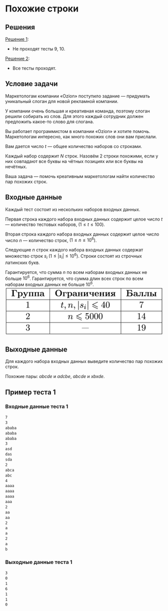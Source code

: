 # Похожие строки

## Решения

[Решение 1](./task31/):

- Не проходят тесты 9, 10.

[Решение 2](./task32/):

- Все тесты проходят.

## Условие задачи

Маркетологам компании «Ozion» поступило задание — придумать уникальный слоган для новой рекламной компании.

У компании очень большая и креативная команда, поэтому слоган решили собирать из слов. Для этого каждый сотрудник должен предложить какое-то слово для слогана.

Вы работает программистом в компании «Ozion» и хотите помочь. Маркетологам интересно, как много похожих слов они вам прислали.

Вам дается число $t$ — общее количество наборов со строками.
  
Каждый набор содержит $N$ строк. Назовём 2 строки похожими, если у них совпадают все буквы на чётных позициях или все буквы на нечётных.

Ваша задача — помочь креативным маркетологам найти количество пар похожих строк.

## Входные данные

Каждый тест состоит из нескольких наборов входных данных.

Первая строка каждого набора входных данных содержит целое число $t$ — количество тестовых наборов, $(1 \le t \le 100)$.

Вторая строка каждого набора входных данных содержит целое число число $n$ — количество строк, $(1 \le n \le 10^6)$.

Следующие $n$ строк каждого набора входных данных содержат множество строк $s_i$ $(1 \le |s_i| \le 10^6)$. Строки состоят из строчных латинских букв.

Гарантируется, что сумма $n$ по всем наборам входных данных не больше $10^6$. Гарантируется, что сумма длин всех строк по всем наборам входных данных не больше $10^6$.
![Гарантируется, что сумма $n$ по всем наборам входных данных не больше $10^6$. Гарантируется, что сумма длин всех строк по всем наборам входных данных не больше $10^6$](image.png)

## Выходные данные

Для каждого набора входных данных выведите количество пар похожих строк.

Похожие пары: $abcde$ и $adcbe$, $abcde$ и $xbxde$.

## Пример теста 1

### Входные данные теста 1

```bash
7
3
ababa
ababa
ababa
3
asd
das
sda
2
abca
abc
4
aaaa
aaaa
aaaa
aaa
2
aa
aa
2
a
a
2
a
b
```

### Выходные данные теста 1

```bash
3
0
1
6
1
1
0
```
